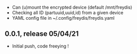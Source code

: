 * Can (u)mount the encrypted device (default /mnt/freydis)
* Checking all ID (partuuid,uuid,id) from a given device
* YAML config file in ~/.config/freydis/freydis.yaml

## 0.0.1, release 05/04/21
* Initial push, code freeying !

